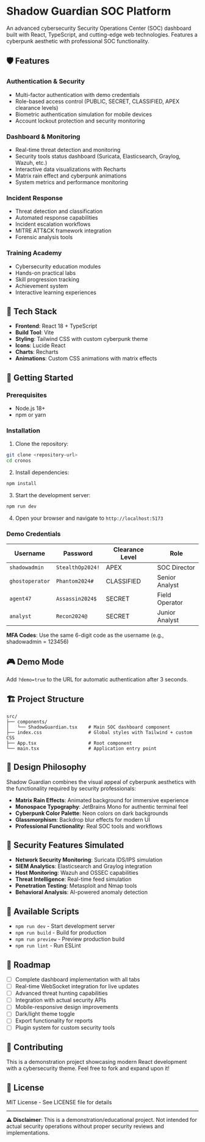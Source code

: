# Shadow Guardian SOC Platform

An advanced cybersecurity Security Operations Center (SOC) dashboard built with React, TypeScript, and cutting-edge web technologies. Features a cyberpunk aesthetic with professional SOC functionality.

## 🛡️ Features

### Authentication & Security
- Multi-factor authentication with demo credentials
- Role-based access control (PUBLIC, SECRET, CLASSIFIED, APEX clearance levels)
- Biometric authentication simulation for mobile devices
- Account lockout protection and security monitoring

### Dashboard & Monitoring
- Real-time threat detection and monitoring
- Security tools status dashboard (Suricata, Elasticsearch, Graylog, Wazuh, etc.)
- Interactive data visualizations with Recharts
- Matrix rain effect and cyberpunk animations
- System metrics and performance monitoring

### Incident Response
- Threat detection and classification
- Automated response capabilities
- Incident escalation workflows
- MITRE ATT&CK framework integration
- Forensic analysis tools

### Training Academy
- Cybersecurity education modules
- Hands-on practical labs
- Skill progression tracking
- Achievement system
- Interactive learning experiences

## 🚀 Tech Stack

- **Frontend**: React 18 + TypeScript
- **Build Tool**: Vite
- **Styling**: Tailwind CSS with custom cyberpunk theme
- **Icons**: Lucide React
- **Charts**: Recharts
- **Animations**: Custom CSS animations with matrix effects

## 🔧 Getting Started

### Prerequisites
- Node.js 18+ 
- npm or yarn

### Installation

1. Clone the repository:
```bash
git clone <repository-url>
cd cronos
```

2. Install dependencies:
```bash
npm install
```

3. Start the development server:
```bash
npm run dev
```

4. Open your browser and navigate to `http://localhost:5173`

### Demo Credentials

| Username | Password | Clearance Level | Role |
|----------|----------|----------------|------|
| `shadowadmin` | `StealthOp2024!` | APEX | SOC Director |
| `ghostoperator` | `Phantom2024#` | CLASSIFIED | Senior Analyst |
| `agent47` | `Assassin2024$` | SECRET | Field Operator |
| `analyst` | `Recon2024@` | SECRET | Junior Analyst |

**MFA Codes**: Use the same 6-digit code as the username (e.g., shadowadmin = 123456)

## 🎮 Demo Mode

Add `?demo=true` to the URL for automatic authentication after 3 seconds.

## 🏗️ Project Structure

```
src/
├── components/
│   └── ShadowGuardian.tsx    # Main SOC dashboard component
├── index.css                 # Global styles with Tailwind + custom CSS
├── App.tsx                   # Root component
└── main.tsx                  # Application entry point
```

## 🎨 Design Philosophy

Shadow Guardian combines the visual appeal of cyberpunk aesthetics with the functionality required by security professionals:

- **Matrix Rain Effects**: Animated background for immersive experience
- **Monospace Typography**: JetBrains Mono for authentic terminal feel
- **Cyberpunk Color Palette**: Neon colors on dark backgrounds
- **Glassmorphism**: Backdrop blur effects for modern UI
- **Professional Functionality**: Real SOC tools and workflows

## 🔐 Security Features Simulated

- **Network Security Monitoring**: Suricata IDS/IPS simulation
- **SIEM Analytics**: Elasticsearch and Graylog integration
- **Host Monitoring**: Wazuh and OSSEC capabilities
- **Threat Intelligence**: Real-time feed simulation
- **Penetration Testing**: Metasploit and Nmap tools
- **Behavioral Analysis**: AI-powered anomaly detection

## 🚀 Available Scripts

- `npm run dev` - Start development server
- `npm run build` - Build for production
- `npm run preview` - Preview production build
- `npm run lint` - Run ESLint

## 🎯 Roadmap

- [ ] Complete dashboard implementation with all tabs
- [ ] Real-time WebSocket integration for live updates
- [ ] Advanced threat hunting capabilities
- [ ] Integration with actual security APIs
- [ ] Mobile-responsive design improvements
- [ ] Dark/light theme toggle
- [ ] Export functionality for reports
- [ ] Plugin system for custom security tools

## 🤝 Contributing

This is a demonstration project showcasing modern React development with a cybersecurity theme. Feel free to fork and expand upon it!

## 📄 License

MIT License - See LICENSE file for details

---

**⚠️ Disclaimer**: This is a demonstration/educational project. Not intended for actual security operations without proper security reviews and implementations.
